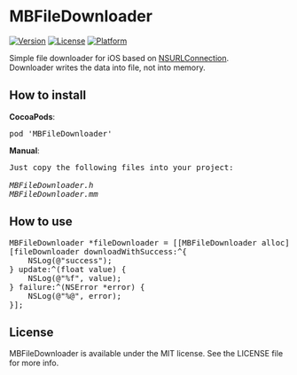 # MBFileDownloader

[![Version](https://img.shields.io/cocoapods/v/MBFileDownloader.svg?style=flat)](http://cocoadocs.org/docsets/MBFileDownloader)
[![License](https://img.shields.io/cocoapods/l/MBFileDownloader.svg?style=flat)](http://cocoadocs.org/docsets/MBFileDownloader)
[![Platform](https://img.shields.io/cocoapods/p/MBFileDownloader.svg?style=flat)](http://cocoadocs.org/docsets/MBFileDownloader)

Simple file downloader for iOS based on <a href="https://developer.apple.com/library/prerelease/mac/documentation/Cocoa/Reference/Foundation/Classes/NSURLConnection_Class/index.html">NSURLConnection</a>.<br>
Downloader writes the data into file, not into memory.
<br>
## How to install
<b>CocoaPods</b>:
<pre>
pod 'MBFileDownloader'
</pre>
<b>Manual</b>:
<pre>
Just copy the following files into your project:

<i>MBFileDownloader.h</i>
<i>MBFileDownloader.mm</i>
</pre>
## How to use
<pre>
MBFileDownloader *fileDownloader = [[MBFileDownloader alloc] initWithURL:url toFilePath:filePath];
[fileDownloader downloadWithSuccess:^{
    NSLog(@"success");
} update:^(float value) {
    NSLog(@"%f", value);
} failure:^(NSError *error) {
    NSLog(@"%@", error);
}];
</pre>

## License

MBFileDownloader is available under the MIT license. See the LICENSE file for more info.
